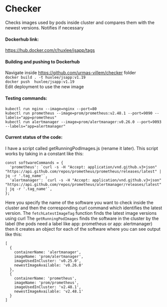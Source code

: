 # Checker

Checks images used by pods inside cluster and compares them with the newest versions. Notifies if necessary

#### Dockerhub link:
https://hub.docker.com/r/huxlee/jsapp/tags

#### Building and pushing to Dockerhub
Navigate inside https://github.com/urmas-villem/checker folder                                 
```docker build . -t huxlee/jsapp:v1.19```                            
```docker push  huxlee/jsapp:v1.19```                            
Edit deployment to use the new image                                  


#### Testing commands:
```kubectl run nginx --image=nginx --port=80```                    
```kubectl run prometheus --image=prom/prometheus:v2.48.1 --port=9090 --labels="app=prometheus"```                    
```kubectl run alertmanager --image=prom/alertmanager:v0.26.0 --port=9093 --labels="app=alertmanager"```    

#### Current status of the code:

I have a script called getRunningPodImages.js (rename it later).
This script works by taking in a constant like this:
```
const softwareCommands = {
  'prometheus': `curl -s -H "Accept: application/vnd.github.v3+json" "https://api.github.com/repos/prometheus/prometheus/releases/latest" | jq -r '.tag_name'`,
  'alertmanager': `curl -s -H "Accept: application/vnd.github.v3+json" "https://api.github.com/repos/prometheus/alertmanager/releases/latest" | jq -r '.tag_name'`,
};
```
Here you specify the name of the software you want to check inside the cluster and then the corresponding curl command which identifies the latest version.
The ```fetchLatestImageTag``` function finds the latest image versions using curl
The ```getRunningPodImages``` finds the software in the cluster by the label (the pods need a label like app: prometheus or app: alertmanager) then it creates an object for each of the software where you can see output like this:
```
[
  {
    containerName: 'alertmanager',
    imageName: 'prom/alertmanager',
    imageUsedInCluster: 'v0.25.0',
    newestImageAvailable: 'v0.26.0'
  },
  {
    containerName: 'prometheus',
    imageName: 'prom/prometheus',
    imageUsedInCluster: 'v2.48.1',
    newestImageAvailable: 'v2.48.1'
  }
]
```
